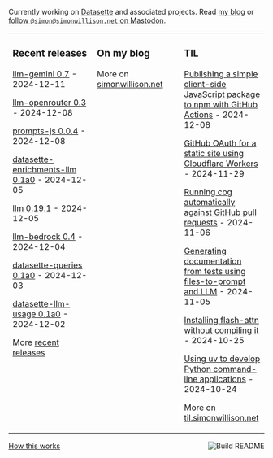 Currently working on [Datasette](https://datasette.io/) and associated projects. Read [my blog](https://simonwillison.net/) or <a href="https://fedi.simonwillison.net/@simon">follow `@simon@simonwillison.net` on Mastodon</a>.

<table><tr><td valign="top" width="33%">

### Recent releases
<!-- recent_releases starts -->
[llm-gemini 0.7](https://github.com/simonw/llm-gemini/releases/tag/0.7) - 2024-12-11

[llm-openrouter 0.3](https://github.com/simonw/llm-openrouter/releases/tag/0.3) - 2024-12-08

[prompts-js 0.0.4](https://github.com/simonw/prompts-js/releases/tag/0.0.4) - 2024-12-08

[datasette-enrichments-llm 0.1a0](https://github.com/datasette/datasette-enrichments-llm/releases/tag/0.1a0) - 2024-12-05

[llm 0.19.1](https://github.com/simonw/llm/releases/tag/0.19.1) - 2024-12-05

[llm-bedrock 0.4](https://github.com/simonw/llm-bedrock/releases/tag/0.4) - 2024-12-04

[datasette-queries 0.1a0](https://github.com/datasette/datasette-queries/releases/tag/0.1a0) - 2024-12-03

[datasette-llm-usage 0.1a0](https://github.com/datasette/datasette-llm-usage/releases/tag/0.1a0) - 2024-12-02
<!-- recent_releases ends -->
More [recent releases](https://github.com/simonw/simonw/blob/main/releases.md)
</td><td valign="top" width="34%">

### On my blog
<!-- blog starts -->

<!-- blog ends -->
More on [simonwillison.net](https://simonwillison.net/)
</td><td valign="top" width="33%">

### TIL
<!-- tils starts -->
[Publishing a simple client-side JavaScript package to npm with GitHub Actions](https://til.simonwillison.net/npm/npm-publish-github-actions) - 2024-12-08

[GitHub OAuth for a static site using Cloudflare Workers](https://til.simonwillison.net/cloudflare/workers-github-oauth) - 2024-11-29

[Running cog automatically against GitHub pull requests](https://til.simonwillison.net/github-actions/cog) - 2024-11-06

[Generating documentation from tests using files-to-prompt and LLM](https://til.simonwillison.net/llms/docs-from-tests) - 2024-11-05

[Installing flash-attn without compiling it](https://til.simonwillison.net/python/installing-flash-attention) - 2024-10-25

[Using uv to develop Python command-line applications](https://til.simonwillison.net/python/uv-cli-apps) - 2024-10-24
<!-- tils ends -->
More on [til.simonwillison.net](https://til.simonwillison.net/)
</td></tr></table>

<a href="https://github.com/simonw/simonw/actions"><img src="https://github.com/simonw/simonw/workflows/Build%20README/badge.svg" align="right" alt="Build README"></a> <a href="https://simonwillison.net/2020/Jul/10/self-updating-profile-readme/">How this works</a>
